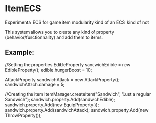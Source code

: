 # ItemECS
Experimental ECS for game item modularity
kind of an ECS, kind of not

This system allows you to create any kind of property (behavior/functionnality) and add them to items.

Example:
-------------------------------------------------------------------------------------------------------

//Setting the properties
EdibleProperty sandwichEdible = new EdibleProperty();
edible.hungerBoost = 10;

AttackProperty sandwichAttack = new AttackProperty();
sandwichAttach.damage = 5;

//Creating the item
ItemManager.createItem("Sandwich", "Just a regular Sandwich");
sandwich.property.Add(sandwichEdible);
sandwich.property.Add(new EquipProperty());
sandwich.property.Add(sandwichAttack);
sandwich.property.Add(new ThrowProperty());

